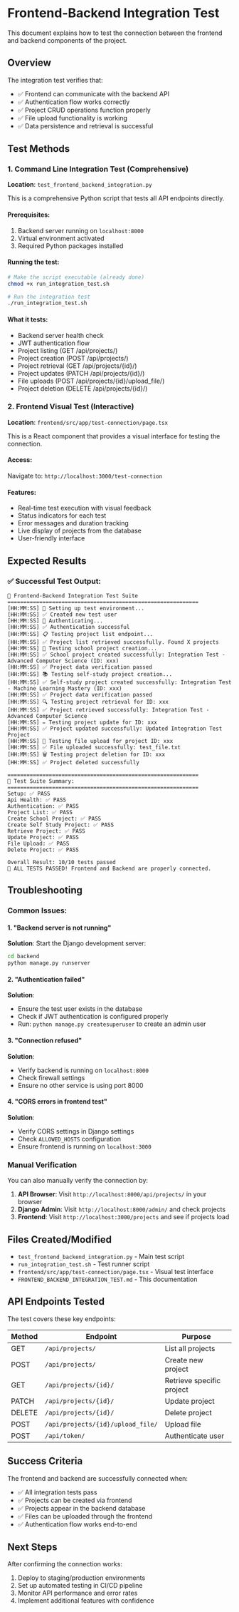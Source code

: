 # Frontend-Backend Integration Test

This document explains how to test the connection between the frontend and backend components of the project.

## Overview

The integration test verifies that:
- ✅ Frontend can communicate with the backend API
- ✅ Authentication flow works correctly 
- ✅ Project CRUD operations function properly
- ✅ File upload functionality is working
- ✅ Data persistence and retrieval is successful

## Test Methods

### 1. Command Line Integration Test (Comprehensive)

**Location**: `test_frontend_backend_integration.py`

This is a comprehensive Python script that tests all API endpoints directly.

#### Prerequisites:
1. Backend server running on `localhost:8000`
2. Virtual environment activated
3. Required Python packages installed

#### Running the test:
```bash
# Make the script executable (already done)
chmod +x run_integration_test.sh

# Run the integration test
./run_integration_test.sh
```

#### What it tests:
- Backend server health check
- JWT authentication flow
- Project listing (GET /api/projects/)
- Project creation (POST /api/projects/)
- Project retrieval (GET /api/projects/{id}/)
- Project updates (PATCH /api/projects/{id}/)
- File uploads (POST /api/projects/{id}/upload_file/)
- Project deletion (DELETE /api/projects/{id}/)

### 2. Frontend Visual Test (Interactive)

**Location**: `frontend/src/app/test-connection/page.tsx`

This is a React component that provides a visual interface for testing the connection.

#### Access:
Navigate to: `http://localhost:3000/test-connection`

#### Features:
- Real-time test execution with visual feedback
- Status indicators for each test
- Error messages and duration tracking
- Live display of projects from the database
- User-friendly interface

## Expected Results

### ✅ Successful Test Output:
```
🚀 Frontend-Backend Integration Test Suite
============================================================
[HH:MM:SS] 🔧 Setting up test environment...
[HH:MM:SS] ✅ Created new test user
[HH:MM:SS] 🔐 Authenticating...
[HH:MM:SS] ✅ Authentication successful
[HH:MM:SS] 📋 Testing project list endpoint...
[HH:MM:SS] ✅ Project list retrieved successfully. Found X projects
[HH:MM:SS] 🏫 Testing school project creation...
[HH:MM:SS] ✅ School project created successfully: Integration Test - Advanced Computer Science (ID: xxx)
[HH:MM:SS] ✅ Project data verification passed
[HH:MM:SS] 📚 Testing self-study project creation...
[HH:MM:SS] ✅ Self-study project created successfully: Integration Test - Machine Learning Mastery (ID: xxx)
[HH:MM:SS] ✅ Project data verification passed
[HH:MM:SS] 🔍 Testing project retrieval for ID: xxx
[HH:MM:SS] ✅ Project retrieved successfully: Integration Test - Advanced Computer Science
[HH:MM:SS] ✏️ Testing project update for ID: xxx
[HH:MM:SS] ✅ Project updated successfully: Updated Integration Test Project
[HH:MM:SS] 📁 Testing file upload for project ID: xxx
[HH:MM:SS] ✅ File uploaded successfully: test_file.txt
[HH:MM:SS] 🗑️ Testing project deletion for ID: xxx
[HH:MM:SS] ✅ Project deleted successfully

============================================================
🏁 Test Suite Summary:
============================================================
Setup: ✅ PASS
Api Health: ✅ PASS
Authentication: ✅ PASS
Project List: ✅ PASS
Create School Project: ✅ PASS
Create Self Study Project: ✅ PASS
Retrieve Project: ✅ PASS
Update Project: ✅ PASS
File Upload: ✅ PASS
Delete Project: ✅ PASS

Overall Result: 10/10 tests passed
🎉 ALL TESTS PASSED! Frontend and Backend are properly connected.
```

## Troubleshooting

### Common Issues:

#### 1. "Backend server is not running"
**Solution**: Start the Django development server:
```bash
cd backend
python manage.py runserver
```

#### 2. "Authentication failed"
**Solution**: 
- Ensure the test user exists in the database
- Check if JWT authentication is configured properly
- Run: `python manage.py createsuperuser` to create an admin user

#### 3. "Connection refused"
**Solution**:
- Verify backend is running on `localhost:8000`
- Check firewall settings
- Ensure no other service is using port 8000

#### 4. "CORS errors in frontend test"
**Solution**:
- Verify CORS settings in Django settings
- Check `ALLOWED_HOSTS` configuration
- Ensure frontend is running on `localhost:3000`

### Manual Verification

You can also manually verify the connection by:

1. **API Browser**: Visit `http://localhost:8000/api/projects/` in your browser
2. **Django Admin**: Visit `http://localhost:8000/admin/` and check projects
3. **Frontend**: Visit `http://localhost:3000/projects` and see if projects load

## Files Created/Modified

- `test_frontend_backend_integration.py` - Main test script
- `run_integration_test.sh` - Test runner script
- `frontend/src/app/test-connection/page.tsx` - Visual test interface
- `FRONTEND_BACKEND_INTEGRATION_TEST.md` - This documentation

## API Endpoints Tested

The test covers these key endpoints:

| Method | Endpoint | Purpose |
|--------|----------|---------|
| GET | `/api/projects/` | List all projects |
| POST | `/api/projects/` | Create new project |
| GET | `/api/projects/{id}/` | Retrieve specific project |
| PATCH | `/api/projects/{id}/` | Update project |
| DELETE | `/api/projects/{id}/` | Delete project |
| POST | `/api/projects/{id}/upload_file/` | Upload file |
| POST | `/api/token/` | Authenticate user |

## Success Criteria

The frontend and backend are successfully connected when:
- ✅ All integration tests pass
- ✅ Projects can be created via frontend
- ✅ Projects appear in the backend database
- ✅ Files can be uploaded through the frontend
- ✅ Authentication flow works end-to-end

## Next Steps

After confirming the connection works:
1. Deploy to staging/production environments
2. Set up automated testing in CI/CD pipeline
3. Monitor API performance and error rates
4. Implement additional features with confidence
